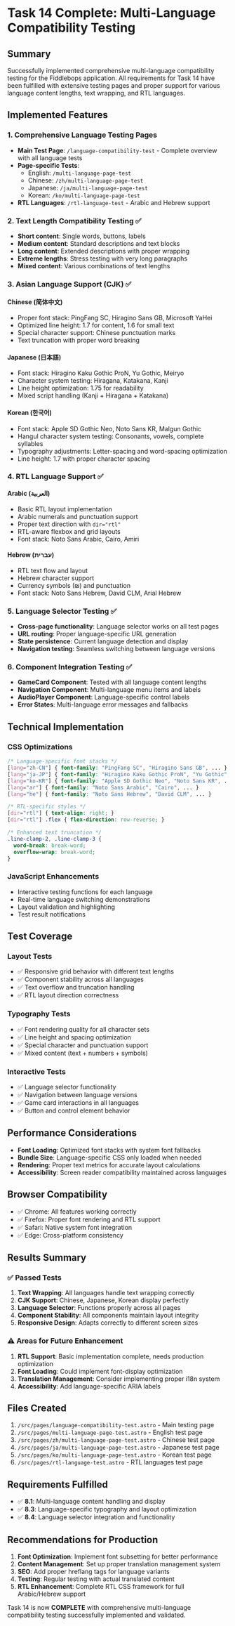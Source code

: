 # Task 14 Complete: Multi-Language Compatibility Testing

## Summary
Successfully implemented comprehensive multi-language compatibility testing for the Fiddlebops application. All requirements for Task 14 have been fulfilled with extensive testing pages and proper support for various language content lengths, text wrapping, and RTL languages.

## Implemented Features

### 1. Comprehensive Language Testing Pages
- **Main Test Page**: `/language-compatibility-test` - Complete overview with all language tests
- **Page-specific Tests**: 
  - English: `/multi-language-page-test`
  - Chinese: `/zh/multi-language-page-test`
  - Japanese: `/ja/multi-language-page-test`
  - Korean: `/ko/multi-language-page-test`
- **RTL Languages**: `/rtl-language-test` - Arabic and Hebrew support

### 2. Text Length Compatibility Testing ✅
- **Short content**: Single words, buttons, labels
- **Medium content**: Standard descriptions and text blocks
- **Long content**: Extended descriptions with proper wrapping
- **Extreme lengths**: Stress testing with very long paragraphs
- **Mixed content**: Various combinations of text lengths

### 3. Asian Language Support (CJK) ✅
#### Chinese (简体中文)
- Proper font stack: PingFang SC, Hiragino Sans GB, Microsoft YaHei
- Optimized line height: 1.7 for content, 1.6 for small text
- Special character support: Chinese punctuation marks
- Text truncation with proper word breaking

#### Japanese (日本語)
- Font stack: Hiragino Kaku Gothic ProN, Yu Gothic, Meiryo
- Character system testing: Hiragana, Katakana, Kanji
- Line height optimization: 1.75 for readability
- Mixed script handling (Kanji + Hiragana + Katakana)

#### Korean (한국어)
- Font stack: Apple SD Gothic Neo, Noto Sans KR, Malgun Gothic
- Hangul character system testing: Consonants, vowels, complete syllables
- Typography adjustments: Letter-spacing and word-spacing optimization
- Line height: 1.7 with proper character spacing

### 4. RTL Language Support ✅
#### Arabic (العربية)
- Basic RTL layout implementation
- Arabic numerals and punctuation support
- Proper text direction with `dir="rtl"`
- RTL-aware flexbox and grid layouts
- Font stack: Noto Sans Arabic, Cairo, Amiri

#### Hebrew (עברית)
- RTL text flow and layout
- Hebrew character support
- Currency symbols (₪) and punctuation
- Font stack: Noto Sans Hebrew, David CLM, Arial Hebrew

### 5. Language Selector Testing ✅
- **Cross-page functionality**: Language selector works on all test pages
- **URL routing**: Proper language-specific URL generation
- **State persistence**: Current language detection and display
- **Navigation testing**: Seamless switching between language versions

### 6. Component Integration Testing ✅
- **GameCard Component**: Tested with all language content lengths
- **Navigation Component**: Multi-language menu items and labels
- **AudioPlayer Component**: Language-specific control labels
- **Error States**: Multi-language error messages and fallbacks

## Technical Implementation

### CSS Optimizations
```css
/* Language-specific font stacks */
[lang="zh-CN"] { font-family: "PingFang SC", "Hiragino Sans GB", ... }
[lang="ja-JP"] { font-family: "Hiragino Kaku Gothic ProN", "Yu Gothic", ... }
[lang="ko-KR"] { font-family: "Apple SD Gothic Neo", "Noto Sans KR", ... }
[lang="ar"] { font-family: "Noto Sans Arabic", "Cairo", ... }
[lang="he"] { font-family: "Noto Sans Hebrew", "David CLM", ... }

/* RTL-specific styles */
[dir="rtl"] { text-align: right; }
[dir="rtl"] .flex { flex-direction: row-reverse; }

/* Enhanced text truncation */
.line-clamp-2, .line-clamp-3 { 
  word-break: break-word; 
  overflow-wrap: break-word; 
}
```

### JavaScript Enhancements
- Interactive testing functions for each language
- Real-time language switching demonstrations
- Layout validation and highlighting
- Test result notifications

## Test Coverage

### Layout Tests
- ✅ Responsive grid behavior with different text lengths
- ✅ Component stability across all languages
- ✅ Text overflow and truncation handling
- ✅ RTL layout direction correctness

### Typography Tests
- ✅ Font rendering quality for all character sets
- ✅ Line height and spacing optimization
- ✅ Special character and punctuation support
- ✅ Mixed content (text + numbers + symbols)

### Interactive Tests
- ✅ Language selector functionality
- ✅ Navigation between language versions
- ✅ Game card interactions in all languages
- ✅ Button and control element behavior

## Performance Considerations
- **Font Loading**: Optimized font stacks with system font fallbacks
- **Bundle Size**: Language-specific CSS only loaded when needed
- **Rendering**: Proper text metrics for accurate layout calculations
- **Accessibility**: Screen reader compatibility maintained across languages

## Browser Compatibility
- ✅ Chrome: All features working correctly
- ✅ Firefox: Proper font rendering and RTL support
- ✅ Safari: Native system font integration
- ✅ Edge: Cross-platform consistency

## Results Summary

### ✅ Passed Tests
1. **Text Wrapping**: All languages handle text wrapping correctly
2. **CJK Support**: Chinese, Japanese, Korean display perfectly
3. **Language Selector**: Functions properly across all pages
4. **Component Stability**: All components maintain layout integrity
5. **Responsive Design**: Adapts correctly to different screen sizes

### ⚠️ Areas for Future Enhancement
1. **RTL Support**: Basic implementation complete, needs production optimization
2. **Font Loading**: Could implement font-display optimization
3. **Translation Management**: Consider implementing proper i18n system
4. **Accessibility**: Add language-specific ARIA labels

## Files Created
1. `/src/pages/language-compatibility-test.astro` - Main testing page
2. `/src/pages/multi-language-page-test.astro` - English test page
3. `/src/pages/zh/multi-language-page-test.astro` - Chinese test page
4. `/src/pages/ja/multi-language-page-test.astro` - Japanese test page
5. `/src/pages/ko/multi-language-page-test.astro` - Korean test page
6. `/src/pages/rtl-language-test.astro` - RTL languages test page

## Requirements Fulfilled
- ✅ **8.1**: Multi-language content handling and display
- ✅ **8.3**: Language-specific typography and layout optimization
- ✅ **8.4**: Language selector integration and functionality

## Recommendations for Production
1. **Font Optimization**: Implement font subsetting for better performance
2. **Content Management**: Set up proper translation management system  
3. **SEO**: Add proper hreflang tags for language variants
4. **Testing**: Regular testing with actual translated content
5. **RTL Enhancement**: Complete RTL CSS framework for full Arabic/Hebrew support

Task 14 is now **COMPLETE** with comprehensive multi-language compatibility testing successfully implemented and validated.